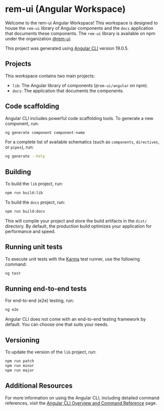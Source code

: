 # rem-ui (Angular Workspace)

Welcome to the rem-ui Angular Workspace! This workspace is designed to house the `rem-ui` library of Angular components and the `docs` application that documents these components. The `rem-ui` library is available on npm under the organization [@rem-ui](https://www.npmjs.com/org/rem-ui).

This project was generated using [Angular CLI](https://github.com/angular/angular-cli) version 19.0.5.

## Projects

This workspace contains two main projects:

- `lib`: The Angular library of components (`@rem-ui/angular` on npm).
- `docs`: The application that documents the components.

## Code scaffolding

Angular CLI includes powerful code scaffolding tools. To generate a new component, run:

```bash
ng generate component component-name
```

For a complete list of available schematics (such as `components`, `directives`, or `pipes`), run:

```bash
ng generate --help
```

## Building

To build the `lib` project, run:

```bash
npm run build:lib
```

To build the `docs` project, run:

```bash
npm run build:docs
```

This will compile your project and store the build artifacts in the `dist/` directory. By default, the production build optimizes your application for performance and speed.

## Running unit tests

To execute unit tests with the [Karma](https://karma-runner.github.io) test runner, use the following command:

```bash
ng test
```

## Running end-to-end tests

For end-to-end (e2e) testing, run:

```bash
ng e2e
```

Angular CLI does not come with an end-to-end testing framework by default. You can choose one that suits your needs.

## Versioning

To update the version of the `lib` project, run:

```bash
npm run patch
npm run minor
npm run major
```

## Additional Resources

For more information on using the Angular CLI, including detailed command references, visit the [Angular CLI Overview and Command Reference](https://angular.dev/tools/cli) page.
